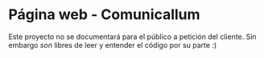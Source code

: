 # Página web - Comunicallum

Este proyecto no se documentará para el público a petición del cliente. Sin embargo *son* libres de leer y entender el código por su parte :)
